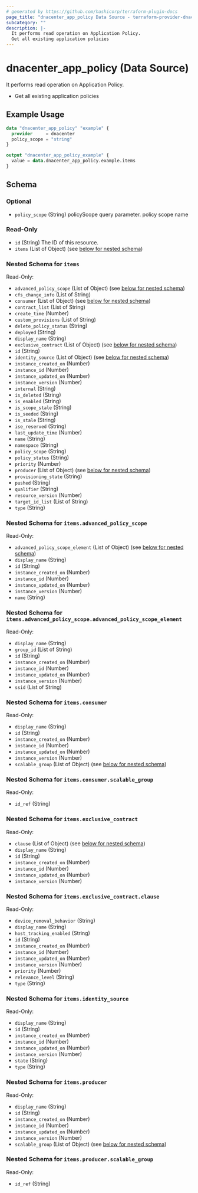 ```yaml
---
# generated by https://github.com/hashicorp/terraform-plugin-docs
page_title: "dnacenter_app_policy Data Source - terraform-provider-dnacenter"
subcategory: ""
description: |-
  It performs read operation on Application Policy.
  Get all existing application policies
---
```


# dnacenter_app_policy (Data Source)

It performs read operation on Application Policy.

- Get all existing application policies

## Example Usage

```terraform
data "dnacenter_app_policy" "example" {
  provider     = dnacenter
  policy_scope = "string"
}

output "dnacenter_app_policy_example" {
  value = data.dnacenter_app_policy.example.items
}
```

<!-- schema generated by tfplugindocs -->
## Schema

### Optional

- `policy_scope` (String) policyScope query parameter. policy scope name

### Read-Only

- `id` (String) The ID of this resource.
- `items` (List of Object) (see [below for nested schema](#nestedatt--items))

<a id="nestedatt--items"></a>
### Nested Schema for `items`

Read-Only:

- `advanced_policy_scope` (List of Object) (see [below for nested schema](#nestedobjatt--items--advanced_policy_scope))
- `cfs_change_info` (List of String)
- `consumer` (List of Object) (see [below for nested schema](#nestedobjatt--items--consumer))
- `contract_list` (List of String)
- `create_time` (Number)
- `custom_provisions` (List of String)
- `delete_policy_status` (String)
- `deployed` (String)
- `display_name` (String)
- `exclusive_contract` (List of Object) (see [below for nested schema](#nestedobjatt--items--exclusive_contract))
- `id` (String)
- `identity_source` (List of Object) (see [below for nested schema](#nestedobjatt--items--identity_source))
- `instance_created_on` (Number)
- `instance_id` (Number)
- `instance_updated_on` (Number)
- `instance_version` (Number)
- `internal` (String)
- `is_deleted` (String)
- `is_enabled` (String)
- `is_scope_stale` (String)
- `is_seeded` (String)
- `is_stale` (String)
- `ise_reserved` (String)
- `last_update_time` (Number)
- `name` (String)
- `namespace` (String)
- `policy_scope` (String)
- `policy_status` (String)
- `priority` (Number)
- `producer` (List of Object) (see [below for nested schema](#nestedobjatt--items--producer))
- `provisioning_state` (String)
- `pushed` (String)
- `qualifier` (String)
- `resource_version` (Number)
- `target_id_list` (List of String)
- `type` (String)

<a id="nestedobjatt--items--advanced_policy_scope"></a>
### Nested Schema for `items.advanced_policy_scope`

Read-Only:

- `advanced_policy_scope_element` (List of Object) (see [below for nested schema](#nestedobjatt--items--advanced_policy_scope--advanced_policy_scope_element))
- `display_name` (String)
- `id` (String)
- `instance_created_on` (Number)
- `instance_id` (Number)
- `instance_updated_on` (Number)
- `instance_version` (Number)
- `name` (String)

<a id="nestedobjatt--items--advanced_policy_scope--advanced_policy_scope_element"></a>
### Nested Schema for `items.advanced_policy_scope.advanced_policy_scope_element`

Read-Only:

- `display_name` (String)
- `group_id` (List of String)
- `id` (String)
- `instance_created_on` (Number)
- `instance_id` (Number)
- `instance_updated_on` (Number)
- `instance_version` (Number)
- `ssid` (List of String)



<a id="nestedobjatt--items--consumer"></a>
### Nested Schema for `items.consumer`

Read-Only:

- `display_name` (String)
- `id` (String)
- `instance_created_on` (Number)
- `instance_id` (Number)
- `instance_updated_on` (Number)
- `instance_version` (Number)
- `scalable_group` (List of Object) (see [below for nested schema](#nestedobjatt--items--consumer--scalable_group))

<a id="nestedobjatt--items--consumer--scalable_group"></a>
### Nested Schema for `items.consumer.scalable_group`

Read-Only:

- `id_ref` (String)



<a id="nestedobjatt--items--exclusive_contract"></a>
### Nested Schema for `items.exclusive_contract`

Read-Only:

- `clause` (List of Object) (see [below for nested schema](#nestedobjatt--items--exclusive_contract--clause))
- `display_name` (String)
- `id` (String)
- `instance_created_on` (Number)
- `instance_id` (Number)
- `instance_updated_on` (Number)
- `instance_version` (Number)

<a id="nestedobjatt--items--exclusive_contract--clause"></a>
### Nested Schema for `items.exclusive_contract.clause`

Read-Only:

- `device_removal_behavior` (String)
- `display_name` (String)
- `host_tracking_enabled` (String)
- `id` (String)
- `instance_created_on` (Number)
- `instance_id` (Number)
- `instance_updated_on` (Number)
- `instance_version` (Number)
- `priority` (Number)
- `relevance_level` (String)
- `type` (String)



<a id="nestedobjatt--items--identity_source"></a>
### Nested Schema for `items.identity_source`

Read-Only:

- `display_name` (String)
- `id` (String)
- `instance_created_on` (Number)
- `instance_id` (Number)
- `instance_updated_on` (Number)
- `instance_version` (Number)
- `state` (String)
- `type` (String)


<a id="nestedobjatt--items--producer"></a>
### Nested Schema for `items.producer`

Read-Only:

- `display_name` (String)
- `id` (String)
- `instance_created_on` (Number)
- `instance_id` (Number)
- `instance_updated_on` (Number)
- `instance_version` (Number)
- `scalable_group` (List of Object) (see [below for nested schema](#nestedobjatt--items--producer--scalable_group))

<a id="nestedobjatt--items--producer--scalable_group"></a>
### Nested Schema for `items.producer.scalable_group`

Read-Only:

- `id_ref` (String)
